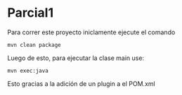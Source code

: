# Parcial1

Para correr este proyecto iniclamente ejecute el comando 
```
mvn clean package
```
Luego de esto, para ejecutar la clase main use:
```
mvn exec:java
```
Esto gracias a la adición de un plugin a el POM.xml

